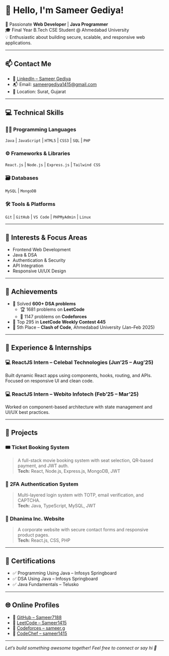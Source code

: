 # 👋 Hello, I'm Sameer Gediya!

🚀 Passionate **Web Developer** | **Java Programmer**  
🎓 Final Year B.Tech CSE Student @ Ahmedabad University  
💡 Enthusiastic about building secure, scalable, and responsive web applications.

---

## 📫 Contact Me  
- 💼 [LinkedIn – Sameer Gediya](https://www.linkedin.com/in/sameer-gediya)  
- 📬 Email: sameergediya1415@gmail.com  
- 📍 Location: Surat, Gujarat  

---

## 💻 Technical Skills  

### 👨‍💻 Programming Languages  
`Java` | `JavaScript` | `HTML5` | `CSS3` | `SQL` | `PHP`

### ⚙️ Frameworks & Libraries  
`React.js` | `Node.js` | `Express.js` | `Tailwind CSS`

### 🗃️ Databases  
`MySQL` | `MongoDB`

### 🛠️ Tools & Platforms  
`Git` | `GitHub` | `VS Code` | `PHPMyAdmin` | `Linux`

---

## 🧠 Interests & Focus Areas  
- Frontend Web Development  
- Java & DSA  
- Authentication & Security  
- API Integration  
- Responsive UI/UX Design  

---

## 🌟 Achievements  
- 🧠 Solved **600+ DSA problems**  
  - 🏆 1681 problems on **LeetCode**  
  - 🥈 1147 problems on **Codeforces**  
- 🥇 Top 295 in **LeetCode Weekly Contest 445**  
- 🥉 5th Place – **Clash of Code**, Ahmedabad University (Jan–Feb 2025)

---

## 💼 Experience & Internships  

### 💻 ReactJS Intern – Celebal Technologies (Jun’25 – Aug’25)  
Built dynamic React apps using components, hooks, routing, and APIs. Focused on responsive UI and clean code.

### 💻 ReactJS Intern – Webito Infotech (Feb’25 – Mar’25)  
Worked on component-based architecture with state management and UI/UX best practices.

---

## 🔨 Projects  

### 🎟️ **Ticket Booking System**  
> A full-stack movie booking system with seat selection, QR-based payment, and JWT auth.  
**Tech:** React, Node.js, Express.js, MongoDB, JWT  

### 🔐 **2FA Authentication System**  
> Multi-layered login system with TOTP, email verification, and CAPTCHA.  
**Tech:** Java, TypeScript, MySQL, JWT  

### 🏢 **Dhanima Inc. Website**  
> A corporate website with secure contact forms and responsive product pages.  
**Tech:** React.js, CSS, PHP  

---

## 📜 Certifications  
- ✅ Programming Using Java – Infosys Springboard  
- ✅ DSA Using Java – Infosys Springboard  
- ✅ Java Fundamentals – Telusko  

---

## 🌐 Online Profiles  
- 🔗 [GitHub – Sameer7188](https://github.com/Sameer7188)  
- 🔗 [LeetCode – Sameer1415](https://leetcode.com/u/Sameer1415)  
- 🔗 [Codeforces – sameer.g](https://codeforces.com/profile/sameer.g)  
- 🔗 [CodeChef – sameer1415](https://www.codechef.com/users/sameer1415)  

---

*Let’s build something awesome together! Feel free to connect or say hi 👋*

